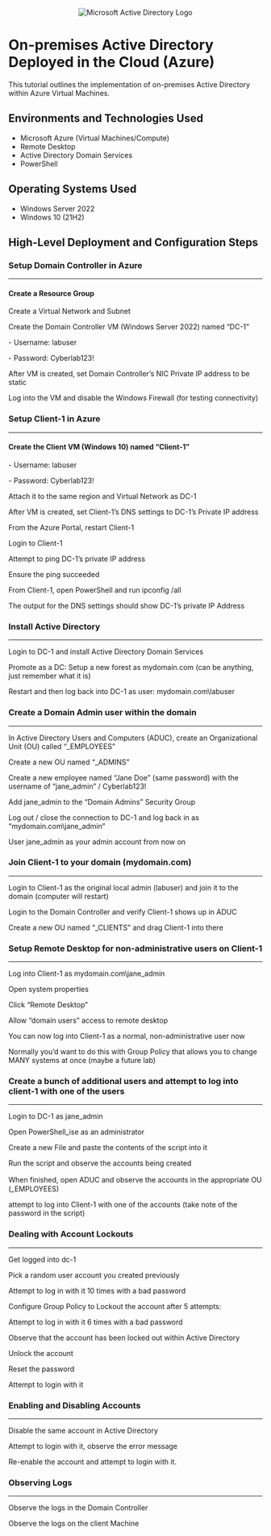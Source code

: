 <p align="center">
<img src="https://i.imgur.com/pU5A58S.png" alt="Microsoft Active Directory Logo"/>
</p>

<h1>On-premises Active Directory Deployed in the Cloud (Azure)</h1>
This tutorial outlines the implementation of on-premises Active Directory within Azure Virtual Machines.<br />




<h2>Environments and Technologies Used</h2>

- Microsoft Azure (Virtual Machines/Compute)
- Remote Desktop
- Active Directory Domain Services
- PowerShell

<h2>Operating Systems Used </h2>

- Windows Server 2022
- Windows 10 (21H2)

<h2>High-Level Deployment and Configuration Steps</h2>

<h3>Setup Domain Controller in Azure</h3>

-------------------------------

<h4>Create a Resource Group</h4>
<p>Create a Virtual Network and Subnet</p>
<p>Create the Domain Controller VM (Windows Server 2022) named “DC-1”</p>
<p>- Username: labuser</p>
<p>- Password: Cyberlab123!</p>
<p>After VM is created, set Domain Controller’s NIC Private IP address to be static</p>
<p>Log into the VM and disable the Windows Firewall (for testing connectivity)</p>

<h3>Setup Client-1 in Azure</h3>

------------------------------------

<h4>Create the Client VM (Windows 10) named “Client-1”</h4>
<p>- Username: labuser</p>
<p>- Password: Cyberlab123!</p>
<p>Attach it to the same region and Virtual Network as DC-1</p>
<p>After VM is created, set Client-1’s DNS settings to DC-1’s Private IP address</p>
<p>From the Azure Portal, restart Client-1</p>
<p>Login to Client-1</p>
<p>Attempt to ping DC-1’s private IP address</p>
<p>Ensure the ping succeeded</p>
<p>From Client-1, open PowerShell and run ipconfig /all</p>
<p>The output for the DNS settings should show DC-1’s private IP Address</p>

<h3>Install Active Directory</h3>

------------------------------------

<p>Login to DC-1 and install Active Directory Domain Services</p>
<p>Promote as a DC: Setup a new forest as mydomain.com (can be anything, just remember what it is)</p>
<p>Restart and then log back into DC-1 as user: mydomain.com\labuser</p>

<h3>Create a Domain Admin user within the domain</h3>

------------------------------------

<p>In Active Directory Users and Computers (ADUC), create an Organizational Unit (OU) called “_EMPLOYEES”</p>
<p>Create a new OU named “_ADMINS”</p>
<p>Create a new employee named “Jane Doe” (same password) with the username of “jane_admin” / Cyberlab123!</p>
<p>Add jane_admin to the “Domain Admins” Security Group</p>
<p>Log out / close the connection to DC-1 and log back in as “mydomain.com\jane_admin”</p>
<p>User jane_admin as your admin account from now on</p>


<h3>Join Client-1 to your domain (mydomain.com)</h3>

------------------------------------

<p>Login to Client-1 as the original local admin (labuser) and join it to the domain (computer will restart)</p>
<p>Login to the Domain Controller and verify Client-1 shows up in ADUC</p>
<p>Create a new OU named “_CLIENTS” and drag Client-1 into there</p>


<h3>Setup Remote Desktop for non-administrative users on Client-1</h3>

------------------------------------

<p>Log into Client-1 as mydomain.com\jane_admin</p>
<p>Open system properties</p>
<p>Click “Remote Desktop”</p>
<p>Allow “domain users” access to remote desktop</p>
<p>You can now log into Client-1 as a normal, non-administrative user now</p>
<p>Normally you’d want to do this with Group Policy that allows you to change MANY systems at once (maybe a future lab)</p>


<h3>Create a bunch of additional users and attempt to log into client-1 with one of the users</h3>

------------------------------------

<p>Login to DC-1 as jane_admin</p>
<p>Open PowerShell_ise as an administrator</p>
<p>Create a new File and paste the contents of the script into it</p>
<p>Run the script and observe the accounts being created</p>
<p>When finished, open ADUC and observe the accounts in the appropriate OU　(_EMPLOYEES)</p>
<p>attempt to log into Client-1 with one of the accounts (take note of the password in the script)</p>


<h3>Dealing with Account Lockouts</h3>

------------------------------------

<p>Get logged into dc-1</p>
<p>Pick a random user account you created previously</p>
<p>Attempt to log in with it 10 times with a bad password</p>

<p>Configure Group Policy to Lockout the account after 5 attempts:</p>



<p>Attempt to log in with it 6 times with a bad password</p>

<p>Observe that the account has been locked out within Active Directory</p>
<p>Unlock the account</p>
<p>Reset the password</p>
<p>Attempt to login with it</p>

<h3>Enabling and Disabling Accounts</h3>

------------------------------------

<p>Disable the same account in Active Directory</p>
<p>Attempt to login with it, observe the error message</p>
<p>Re-enable the account and attempt to login with it.</p>

<h3>Observing Logs</h3>

------------------------------------

<p>Observe the logs in the Domain Controller</p>
<p>Observe the logs on the client Machine</p>

